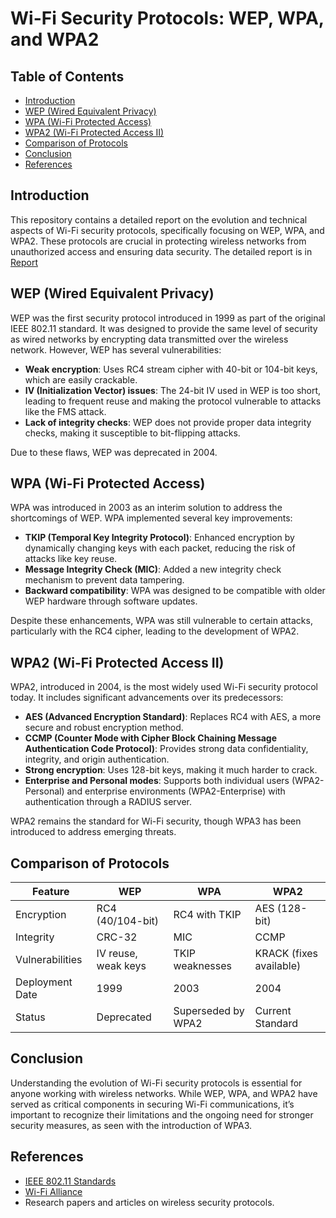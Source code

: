 
# Wi-Fi Security Protocols: WEP, WPA, and WPA2

## Table of Contents
- [Introduction](#introduction)
- [WEP (Wired Equivalent Privacy)](#wep-wired-equivalent-privacy)
- [WPA (Wi-Fi Protected Access)](#wpa-wi-fi-protected-access)
- [WPA2 (Wi-Fi Protected Access II)](#wpa2-wi-fi-protected-access-ii)
- [Comparison of Protocols](#comparison-of-protocols)
- [Conclusion](#conclusion)
- [References](#references)

## Introduction
This repository contains a detailed report on the evolution and technical aspects of Wi-Fi security protocols, specifically focusing on WEP, WPA, and WPA2. These protocols are crucial in protecting wireless networks from unauthorized access and ensuring data security. The detailed report is in [Report](./Report-Research-9931061-Justified.pdf) 

## WEP (Wired Equivalent Privacy)
WEP was the first security protocol introduced in 1999 as part of the original IEEE 802.11 standard. It was designed to provide the same level of security as wired networks by encrypting data transmitted over the wireless network. However, WEP has several vulnerabilities:

- **Weak encryption**: Uses RC4 stream cipher with 40-bit or 104-bit keys, which are easily crackable.
- **IV (Initialization Vector) issues**: The 24-bit IV used in WEP is too short, leading to frequent reuse and making the protocol vulnerable to attacks like the FMS attack.
- **Lack of integrity checks**: WEP does not provide proper data integrity checks, making it susceptible to bit-flipping attacks.

Due to these flaws, WEP was deprecated in 2004.

## WPA (Wi-Fi Protected Access)
WPA was introduced in 2003 as an interim solution to address the shortcomings of WEP. WPA implemented several key improvements:

- **TKIP (Temporal Key Integrity Protocol)**: Enhanced encryption by dynamically changing keys with each packet, reducing the risk of attacks like key reuse.
- **Message Integrity Check (MIC)**: Added a new integrity check mechanism to prevent data tampering.
- **Backward compatibility**: WPA was designed to be compatible with older WEP hardware through software updates.

Despite these enhancements, WPA was still vulnerable to certain attacks, particularly with the RC4 cipher, leading to the development of WPA2.

## WPA2 (Wi-Fi Protected Access II)
WPA2, introduced in 2004, is the most widely used Wi-Fi security protocol today. It includes significant advancements over its predecessors:

- **AES (Advanced Encryption Standard)**: Replaces RC4 with AES, a more secure and robust encryption method.
- **CCMP (Counter Mode with Cipher Block Chaining Message Authentication Code Protocol)**: Provides strong data confidentiality, integrity, and origin authentication.
- **Strong encryption**: Uses 128-bit keys, making it much harder to crack.
- **Enterprise and Personal modes**: Supports both individual users (WPA2-Personal) and enterprise environments (WPA2-Enterprise) with authentication through a RADIUS server.

WPA2 remains the standard for Wi-Fi security, though WPA3 has been introduced to address emerging threats.

## Comparison of Protocols
| Feature           | WEP                    | WPA                    | WPA2                  |
|-------------------|------------------------|------------------------|-----------------------|
| Encryption        | RC4 (40/104-bit)       | RC4 with TKIP          | AES (128-bit)         |
| Integrity         | CRC-32                 | MIC                    | CCMP                  |
| Vulnerabilities   | IV reuse, weak keys    | TKIP weaknesses        | KRACK (fixes available)|
| Deployment Date   | 1999                   | 2003                   | 2004                  |
| Status            | Deprecated             | Superseded by WPA2     | Current Standard      |

## Conclusion
Understanding the evolution of Wi-Fi security protocols is essential for anyone working with wireless networks. While WEP, WPA, and WPA2 have served as critical components in securing Wi-Fi communications, it’s important to recognize their limitations and the ongoing need for stronger security measures, as seen with the introduction of WPA3.

## References
- [IEEE 802.11 Standards](https://www.ieee.org/)
- [Wi-Fi Alliance](https://www.wi-fi.org/)
- Research papers and articles on wireless security protocols.
